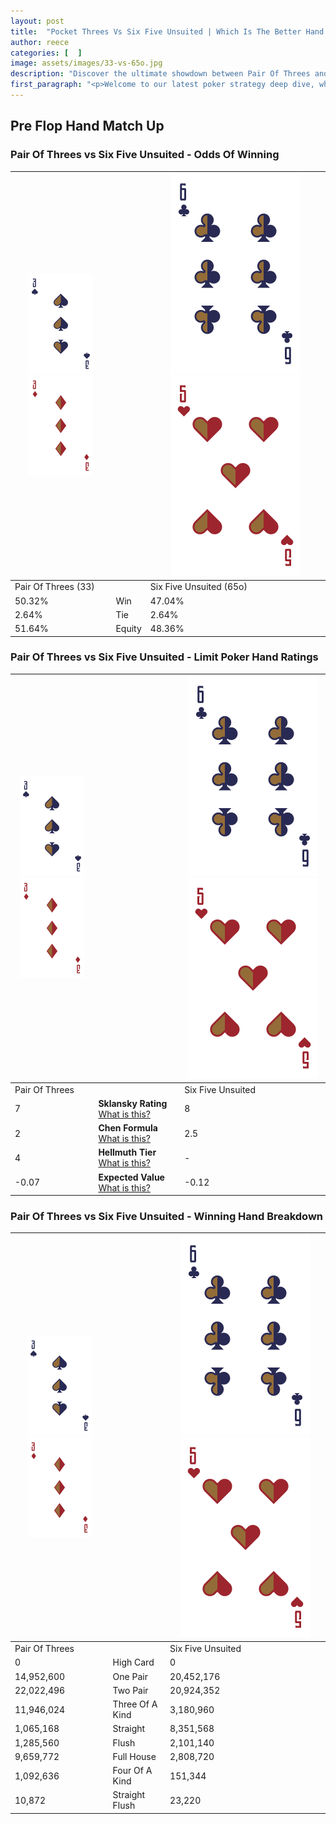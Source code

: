 ```yaml
---
layout: post
title:  "Pocket Threes Vs Six Five Unsuited | Which Is The Better Hand In Poker? A Complete Guide"
author: reece
categories: [  ]
image: assets/images/33-vs-65o.jpg
description: "Discover the ultimate showdown between Pair Of Threes and Six Five Unsuited in poker! Uncover the odds, strategies, and scenarios where one hand triumphs over the other. Get ready to up your poker game with this thrilling analysis."
first_paragraph: "<p>Welcome to our latest poker strategy deep dive, where we're pitting two distinct hands against each other in a high-stakes showdown: Pair Of Threes vs Six Five Unsuited.</p><p>In the dynamic world of poker, every decision counts, and knowing which hand holds the upper hand is key to your success at the table.</p><p>In this article, we'll dissect these two hands, explore the scenarios where one dominates the other, and equip you with the knowledge to make strategic choices that can tip the odds in your favor.</p><p>Get ready to unravel the intriguing dynamics of these poker hands and elevate your game to new heights.</p>"
---
```




[comment]: # (sp0)

## Pre Flop Hand Match Up

<div class="table hand-ratings" markdown="1"> 



### Pair Of Threes vs Six Five Unsuited - Odds Of Winning


    
| ![image info](assets/images/hand1/3.png) ![image info](assets/images/hand1/3o.png) |  | ![image info](assets/images/hand2/6.png) ![image info](assets/images/hand2/5o.png) |
| -------- | -------- | -------- |
| Pair Of Threes (33) |  | Six Five Unsuited (65o) |
| 50.32% | Win | 47.04% |
| 2.64% | Tie | 2.64% |
| 51.64% | Equity | 48.36% |




[comment]: # (sp1)



### Pair Of Threes vs Six Five Unsuited - Limit Poker Hand Ratings


    
| ![image info](assets/images/hand1/3.png) ![image info](assets/images/hand1/3o.png) |  | ![image info](assets/images/hand2/6.png) ![image info](assets/images/hand2/5o.png) |
| -------- | -------- | -------- |
| Pair Of Threes |  | Six Five Unsuited |
| 7 | **Sklansky Rating** [What is this?](/sklansky-rating-explained) | 8 |
| 2 | **Chen Formula** [What is this?](/chen-formula-explained) | 2.5 |
| 4 | **Hellmuth Tier** [What is this?](/Hellmuth-tier-explained) | - |
| -0.07 | **Expected Value** [What is this?](/expected-value-explained) | -0.12 |




[comment]: # (sp2)



### Pair Of Threes vs Six Five Unsuited - Winning Hand Breakdown


    
| ![image info](assets/images/hand1/3.png) ![image info](assets/images/hand1/3o.png) |  | ![image info](assets/images/hand2/6.png) ![image info](assets/images/hand2/5o.png) |
| -------- | -------- | -------- |
| Pair Of Threes |  | Six Five Unsuited |
| 0 | High Card | 0 |
| 14,952,600 | One Pair | 20,452,176 |
| 22,022,496 | Two Pair | 20,924,352 |
| 11,946,024 | Three Of A Kind | 3,180,960 |
| 1,065,168 | Straight | 8,351,568 |
| 1,285,560 | Flush | 2,101,140 |
| 9,659,772 | Full House | 2,808,720 |
| 1,092,636 | Four Of A Kind | 151,344 |
| 10,872 | Straight Flush | 23,220 |




[comment]: # (sp3)



</div>

[comment]: # (sp4)



[comment]: # (sp5)

